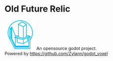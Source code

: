 # Old Future Relic
![Icon](/icon.svg "Old Future Relic")
An opensource godot project.<br>
Powered by https://github.com/Zylann/godot_voxel

